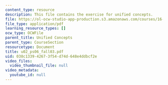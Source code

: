 ```yaml
---
content_type: resource
description: This file contains the exercise for unified concepts.
file: https://ol-ocw-studio-app-production.s3.amazonaws.com/courses/16-01-unified-engineering-i-ii-iii-iv-fall-2005-spring-2006/038c133942673f54d74d648e4ddbcf2e_u02_ps06_fall03.pdf
file_type: application/pdf
learning_resource_types: []
ocw_type: OCWFile
parent_title: Unified Concepts
parent_type: CourseSection
resourcetype: Document
title: u02_ps06_fall03.pdf
uid: 038c1339-4267-3f54-d74d-648e4ddbcf2e
video_files:
  video_thumbnail_file: null
video_metadata:
  youtube_id: null
---
```

